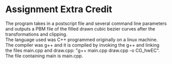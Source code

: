 # Assignment Extra Credit 
The program takes in a postscript file and several command line parameters and outputs a PBM file of the filled drawn cubic bezier curves after the transformations and clipping.  
The language used was C++ programmed originally on a linux machine.  
The compiler was g++ and it is compiled by invoking the g++ and linking the files main.cpp and draw.cpp: "g++ main.cpp draw.cpp -o CG_hwEC".  
The file containing main is main.cpp.

